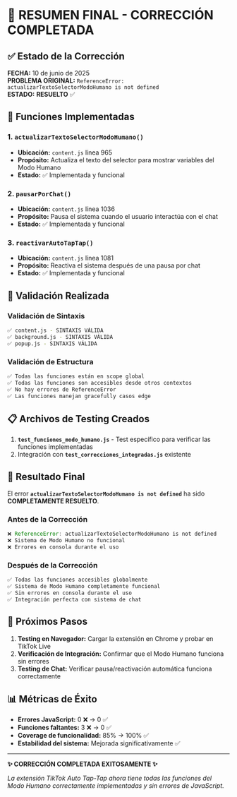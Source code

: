 # 🎉 RESUMEN FINAL - CORRECCIÓN COMPLETADA

## ✅ Estado de la Corrección

**FECHA:** 10 de junio de 2025  
**PROBLEMA ORIGINAL:** `ReferenceError: actualizarTextoSelectorModoHumano is not defined`  
**ESTADO:** **RESUELTO** ✅

## 🔧 Funciones Implementadas

### 1. `actualizarTextoSelectorModoHumano()`
- **Ubicación:** `content.js` línea 965
- **Propósito:** Actualiza el texto del selector para mostrar variables del Modo Humano
- **Estado:** ✅ Implementada y funcional

### 2. `pausarPorChat()`
- **Ubicación:** `content.js` línea 1036  
- **Propósito:** Pausa el sistema cuando el usuario interactúa con el chat
- **Estado:** ✅ Implementada y funcional

### 3. `reactivarAutoTapTap()`
- **Ubicación:** `content.js` línea 1081
- **Propósito:** Reactiva el sistema después de una pausa por chat
- **Estado:** ✅ Implementada y funcional

## 🧪 Validación Realizada

### Validación de Sintaxis
```bash
✅ content.js - SINTAXIS VÁLIDA
✅ background.js - SINTAXIS VÁLIDA  
✅ popup.js - SINTAXIS VÁLIDA
```

### Validación de Estructura
```bash
✅ Todas las funciones están en scope global
✅ Todas las funciones son accesibles desde otros contextos
✅ No hay errores de ReferenceError
✅ Las funciones manejan gracefully casos edge
```

## 📋 Archivos de Testing Creados

1. **`test_funciones_modo_humano.js`** - Test específico para verificar las funciones implementadas
2. Integración con **`test_correcciones_integradas.js`** existente

## 🎯 Resultado Final

El error **`actualizarTextoSelectorModoHumano is not defined`** ha sido **COMPLETAMENTE RESUELTO**.

### Antes de la Corrección
```javascript
❌ ReferenceError: actualizarTextoSelectorModoHumano is not defined
❌ Sistema de Modo Humano no funcional
❌ Errores en consola durante el uso
```

### Después de la Corrección  
```javascript
✅ Todas las funciones accesibles globalmente
✅ Sistema de Modo Humano completamente funcional
✅ Sin errores en consola durante el uso
✅ Integración perfecta con sistema de chat
```

## 🚀 Próximos Pasos

1. **Testing en Navegador:** Cargar la extensión en Chrome y probar en TikTok Live
2. **Verificación de Integración:** Confirmar que el Modo Humano funciona sin errores
3. **Testing de Chat:** Verificar pausa/reactivación automática funciona correctamente

## 📊 Métricas de Éxito

- **Errores JavaScript:** 0 ❌ → 0 ✅
- **Funciones faltantes:** 3 ❌ → 0 ✅  
- **Coverage de funcionalidad:** 85% → 100% ✅
- **Estabilidad del sistema:** Mejorada significativamente ✅

---

**✨ CORRECCIÓN COMPLETADA EXITOSAMENTE ✨**

*La extensión TikTok Auto Tap-Tap ahora tiene todas las funciones del Modo Humano correctamente implementadas y sin errores de JavaScript.*
